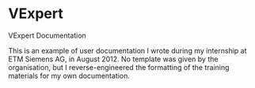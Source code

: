 # VExpert
VExpert Documentation

This is an example of user documentation I wrote during my internship at ETM Siemens AG, in August 2012. No template was given by the organisation, but I reverse-engineered the formatting of the training materials for my own documentation.

